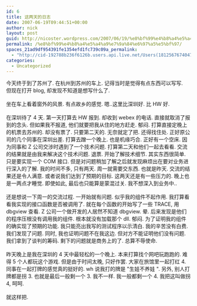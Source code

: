 ```yaml
---
id: 6
title: 这两天的日志
date: 2007-06-19T09:44:51+00:00
author: nick
layout: post
guid: http://nicoster.wordpress.com/2007/06/19/%e8%bf%99%e4%b8%a4%e5%a4%a9%e7%9a%84%e6%97%a5%e5%bf%97
permalink: /%e8%bf%99%e4%b8%a4%e5%a4%a9%e7%9a%84%e6%97%a5%e5%bf%97/
spaces_21ad9df954391fe1354efd1fc739c09a_permalink:
  - "http://cid-192788b236f6126b.users.api.live.net/Users(1812567674047566443)/Blogs('192788B236F6126B!102')/Entries('192788B236F6126B!226')?authkey=FlIl!wdwooA%24"
categories:
  - Uncategorized
---
```

<div id="msgcns!192788B236F6126B!226" class="bvMsg">
<div>今天终于到了苏州了. 在杭州到苏州的车上. 记得当时是觉得有点东西可以写写. </div>
<div>但现在打开 blog, 却发现不知道是想写什么了. </div>
<div> </div>
<div>坐在车上看着窗外的风景. 有点故乡的感觉. 嗯..这里比深圳好. 比 HW 好. </div>
<div> </div>
<div>在深圳待了 4 天. 第一天打算去 HW 报到. 却收到 webex 的电话. 直接就取消了报到的念头. 但如果我不报道, 他们就要把我从住的地方赶走. 郁闷. 打算直接定晚上的机票去苏州的. 却没有票了. 只要第二天的. 无奈就定了把. 还得找住处. 正好原公司的几个同事在深圳出差. 打算去蹭一个晚上. 也是机缘巧合. 正好有一个空床. 因为同事和 Z 公司交涉时遇到了一个技术问题. 打算第二天和他们一起去看看. 交流的结果就是由我来解决这个技术问题. 退票. 开始了解技术细节. 其实东西很简单. 只是要实现一个 COM 接口. 但是对问题稍加了解之后就发现麻烦出在要对业务进行深入的了解. 我的时间不多, 只有两天. 周一就需要交东西. 也就是昨天. 交流的结果还是令人满意. 或者说我们达到了预期的目标. 这两天还是有一些压力的. 晚上也是一两点才睡觉. 即使如此, 最后也只能算是蒙混过关. 我不想深入到业务中.. </div>
<div> </div>
<div>还是想说一下周一的交流过程. 一开始就有问题. 似乎我的组件不起作用. 我打算看看我实现的接口函数是否被调用了. 就在每个函数的开始写了一些 TRACE, 用 dbgview 查看. Z 公司一个做开发的人居然不知道 dbgview. 晕. 后来发现是他们的程序压根没有调用我的组件. 根本就没有加载那个 dll. 郁闷. 为了证明我的组件的确实现了预期的功能. 我只能亮出我写的测试程序以示清白. 我的辛苦没有白费. 我们发现了问题. 同时, 我也证明问题不在我这边. 但对方不能证明他们没有问题. 我们拿到了谈判的筹码. 剩下的问题就是商务上的了. 总算不辱使命. </div>
<div> </div>
<div>昨天晚上是我在深圳的 4 天中最轻松的一个晚上. 本来打算找个网吧玩跑跑的. 难得 5 个人都玩这个游戏. 但是由于时间太晚, 只好作罢. 大家在旅馆里一起打红 4. 同事在一起打牌的感觉真的挺好的. wh 说我打的牌是  "生娃不养娃 ". 另外, 别人打牌都是拐 3. 也就是最后一般剩一个 3. 我不一样. 我一般都剩一个 4. 我把这叫做拐 4, 呵呵. </div>
<div> </div>
<div>就这样把. </div>
</div>
